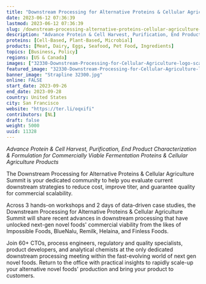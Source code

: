 ```yaml
---
title: "Downstream Processing for Alternative Proteins & Cellular Agriculture Summit"
date: 2023-06-12 07:36:39
lastmod: 2023-06-12 07:36:39
slug: /downstream-processing-alternative-proteins-cellular-agriculture-summit
description: "Advance Protein & Cell Harvest, Purification, End Product Characterization & Formulation for Commercially Viable Fermentation Proteins & Cellular Agriculture ProductsThe Downstream Processing for Alternative Proteins & Cellular Agriculture Summit is your dedicated community to help you evaluate current downstream strategies to reduce cost, improve titer, and guarantee quality for commercial scalability."
proteins: [Cell-Based, Plant-Based, Microbial]
products: [Meat, Dairy, Eggs, Seafood, Pet Food, Ingredients]
topics: [Business, Policy]
regions: [US & Canada]
images: ["32330-Downstream-Processing-for-Cellular-Agriculture-logo-scaled.jpg","Strapline 32300.jpg"]
featured_image: "32330-Downstream-Processing-for-Cellular-Agriculture-logo-scaled.jpg"
banner_image: "Strapline 32300.jpg"
online: FALSE
start_date: 2023-09-26
end_date: 2023-09-28
country: United States
city: San Francisco
website: "https://ter.li/oqxifi"
contributors: [NL]
draft: false
weight: 5000
uuid: 11328
---
```

*Advance Protein & Cell Harvest, Purification, End Product
Characterization & Formulation for Commercially Viable Fermentation
Proteins & Cellular Agriculture Products*

The Downstream Processing for Alternative Proteins & Cellular
Agriculture Summit is your dedicated community to help you evaluate
current downstream strategies to reduce cost, improve titer, and
guarantee quality for commercial scalability.

Across 3 hands-on workshops and 2 days of data-driven case studies, the
Downstream Processing for Alternative Proteins & Cellular Agriculture
Summit will share recent advances in downstream processing that have
unlocked next-gen novel foods' commercial viability from the likes of
Impossible Foods, BlueNalu, Remilk, Helaina, and Finless Foods.

Join 60+ CTOs, process engineers, regulatory and quality specialists,
product developers, and analytical chemists at the only dedicated
downstream processing meeting within the fast-evolving world of next gen
novel foods. Return to the office with practical insights to rapidly
scale-up your alternative novel foods' production and bring your product
to customers.
